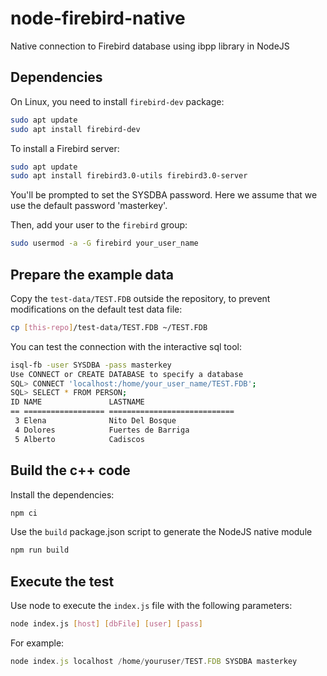 # node-firebird-native

Native connection to Firebird database using ibpp library in NodeJS

## Dependencies

On Linux, you need to install `firebird-dev` package:

```sh
sudo apt update
sudo apt install firebird-dev
```

To install a Firebird server:


```sh
sudo apt update
sudo apt install firebird3.0-utils firebird3.0-server
```

You'll be prompted to set the SYSDBA password. Here we assume that we use the default password 'masterkey'.

Then, add your user to the `firebird` group:

```sh
sudo usermod -a -G firebird your_user_name
```

## Prepare the example data

Copy the `test-data/TEST.FDB` outside the repository, to prevent modifications on the default test data file:

```sh
cp [this-repo]/test-data/TEST.FDB ~/TEST.FDB
```

You can test the connection with the interactive sql tool:

```sh
isql-fb -user SYSDBA -pass masterkey
Use CONNECT or CREATE DATABASE to specify a database
SQL> CONNECT 'localhost:/home/your_user_name/TEST.FDB';
SQL> SELECT * FROM PERSON;
ID NAME               LASTNAME
== ================== ============================
 3 Elena              Nito Del Bosque
 4 Dolores            Fuertes de Barriga
 5 Alberto            Cadiscos
```

## Build the c++ code

Install the dependencies:

```sh
npm ci
```

Use the `build` package.json script to generate the NodeJS native module

```sh
npm run build
```

## Execute the test

Use node to execute the `index.js` file with the following parameters:

```sh
node index.js [host] [dbFile] [user] [pass]
```

For example:

```js
node index.js localhost /home/youruser/TEST.FDB SYSDBA masterkey
```
